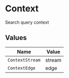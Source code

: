 # Context

Search query context


## Values

| Name            | Value           |
| --------------- | --------------- |
| `ContextStream` | stream          |
| `ContextEdge`   | edge            |